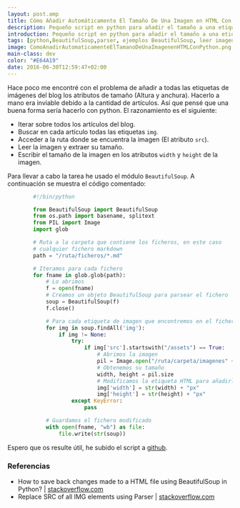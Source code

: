 ```yaml
---
layout: post.amp
title: Cómo Añadir Automáticamente El Tamaño De Una Imagen en HTML Con Python
description: Pequeño script en python para añadir el tamaño a una etiqueta img
introduction: Pequeño script en python para añadir el tamaño a una etiqueta img
tags: [python,BeautifulSoup,parser, ejemplos BeautifulSoup, leer imagen python, leer tamaño imagen python, obtener tamaño imagen python]
image: ComoAnadirAutomaticamenteElTamanoDeUnaImagenenHTMLConPython.png
main-class: dev
color: "#E64A19"
date: 2016-06-30T12:59:47+02:00
---
```

Hace poco me encontré con el problema de añadir a todas las etiquetas de imágenes del blog los atributos de tamaño (Altura y anchura). Hacerlo a mano era inviable debido a la cantidad de artículos. Así que pensé que una buena forma sería hacerlo con python. El razonamiento es el siguiente:

- Iterar sobre todos los artículos del blog.
- Buscar en cada artículo todas las etiquetas `img`.
- Acceder a la ruta donde se encuentra la imagen (El atributo `src`).
- Leer la imagen y extraer su tamaño.
- Escribir el tamaño de la imagen en los atributos `width` y `height` de la imagen.

<!--ad-->

Para llevar a cabo la tarea he usado el módulo `BeautifulSoup`. A continuación se muestra el código comentado:

```python
        #!/bin/python

        from BeautifulSoup import BeautifulSoup
        from os.path import basename, splitext
        from PIL import Image
        import glob

        # Ruta a la carpeta que contiene los ficheros, en este caso
        # cualquier fichero markdown
        path = "/ruta/ficheros/*.md"

        # Iteramos para cada fichero
        for fname in glob.glob(path):
            # Lo abrimos
            f = open(fname)
            # Creamos un objeto BeautifulSoup para parsear el fichero
            soup = BeautifulSoup(f)
            f.close()

            # Para cada etiqueta de imagen que encontremos en el fichero
            for img in soup.findAll('img'):
                if img != None:
                    try:
                        if img['src'].startswith("/assets") == True:
                            # Abrimos la imagen
                            pil = Image.open("/ruta/carpeta/imagenes" + img['src'])
                            # Obtenemos su tamaño
                            width, height = pil.size
                            # Modificamos la etiqueta HTML para añadirle el tamaño
                            img['width'] = str(width) + "px"
                            img['height'] = str(height) + "px"
                    except KeyError:
                        pass

            # Guardamos el fichero modificado
            with open(fname, "wb") as file:
                file.write(str(soup))
```

Espero que os resulte útil, he subido el script a [github](https://gist.github.com/algui91/188a7f9d24e586cb16d9ed9188aa5823 "Gist en github").

### Referencias

- How to save back changes made to a HTML file using BeautifulSoup in Python? \| [stackoverflow.com](http://stackoverflow.com/a/14369600/1612432 "How to save back changes made to a HTML file using BeautifulSoup in Python?")
- Replace SRC of all IMG elements using Parser \| [stackoverflow.com](http://stackoverflow.com/a/1579733/1612432 "Replace SRC of all IMG elements using Parser")
